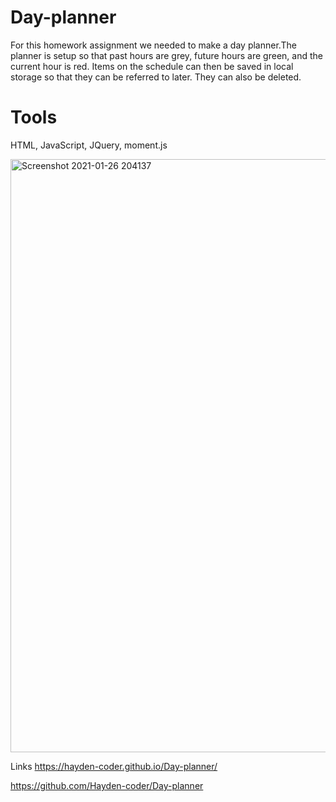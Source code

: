 # Day-planner
<p>For this homework assignment we needed to make a day planner.The planner is setup so that past hours are grey, future hours are green, and the current hour is red. Items on the schedule can then be saved in local storage so that they can be referred to later. They can also be deleted.<p>

# Tools
<p>HTML, JavaScript, JQuery, moment.js<p>

<img width="949" alt="Screenshot 2021-01-26 204137" src="https://user-images.githubusercontent.com/74078719/106222521-889d5b00-6194-11eb-9297-a6b5c2a77265.png">

Links
https://hayden-coder.github.io/Day-planner/

https://github.com/Hayden-coder/Day-planner
